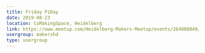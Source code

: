 ```yaml
---
title: Friday PiDay
date: 2019-08-23
location: CoMakingSpace, Heidelberg
link: https://www.meetup.com/Heidelberg-Makers-Meetup/events/264088049/
usergroup: makershd
type: usergroup
---
```

